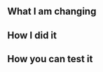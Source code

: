 ## What I am changing

<!---

Here you should provide a high level overview of what this PR is doing, for example:

This PR implements adds the Publish step in our CI workflow so that our Python Package is published to PyPi.

We can now install our package with `pip install our-awesome-package` 🎉

Closes #32

-->

## How I did it

<!---

Here you should do a lower-level breakdown of your PR, you should try to point out key changes to any logic and highlight notable features. For example:

* Modified `.github/workflows/ci.yaml` to include the `Publish` step
    * Uses the `our-repo/publish-to-pypi@v1` action
    * Publishes our package under the name `our-awesome-package`
* Adding extra tests in `tests/test_icecream_maker.py`
    * Add test to ensure we get the right flavours
    * Add test to ensure we can order sprinkles AND sauce
    * Refactor `generate_cone` method to be able to take in multiple designs

-->

## How you can test it

<!---

Here you should provide clear instructions to a reviewer on how they can test your changes if they checked out your branch. For example:

To test these changes, you can run:

```bash
$ python -m pytest -s tests/
```

This will run the updated test suite, you should notice:

```bash
======= test session starts ======
platform darwin -- Python 3.8.6, pytest-6.2.4, py-1.10.0, pluggy-0.13.1
rootdir: /Users/me/dev/icecream-factory
collected 3 items

tests/test_icecream_maker.py ...
```

If you want to test the changes to the workflow, you can check that they ran on this PR [here](<A link to the CI run>)

-->
